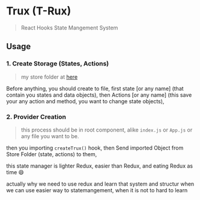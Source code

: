 # Trux (T-Rux)

> React Hooks State Mangement System

## Usage

### 1. Create Storage (States, Actions)

> my store folder at [here](./src/Store)

Before anything, you should create to file, first state [or any name] (that contain you states and data objects),
then Actions [or any name] (this save your any action and method, you want to change state objects),

### 2. Provider Creation

> this process should be in root component, alike `index.js` or `App.js` or any file you want to be.

then you importing `createTrux()` hook, then Send imported Object from Store Folder (state, actions) to them,

this state manager is lighter Redux, easier than Redux, and eating Redux as time 😄

actually why we need to use redux and learn that system and structur when we can use easier way to statemangement, when it is not to hard to learn
